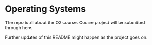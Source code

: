 # Operating Systems

The repo is all about the OS course. Course project will be submitted through here.

Further updates of this README might happen as the project goes on.